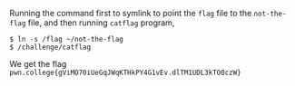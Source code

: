 Running the command first to symlink to point the `flag` file to the `not-the-flag` file, and then running `catflag` program,
```
$ ln -s /flag ~/not-the-flag
$ /challenge/catflag
```

We get the flag `pwn.college{gViMO70iUeGqJWqKTHkPY4G1vEv.dlTM1UDL3kTO0czW}`